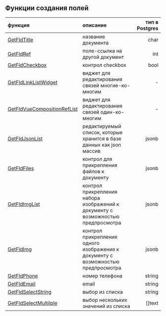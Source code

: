 ## Функции создания полей

|  функция      | описание    |  тип в Postgres   |
| :------------- | :---------- | -----------: |
| [GetFldTitle](/flds/getFldTitle.md)  | название документа   | char    |
| [GetFldRef](/flds/getFldRef.md)   | поле-ссылка на другой документ | int  |
| [GetFldCheckbox](/flds/getFldCheckbox.md) | контрол checkbox | bool |
| [GetFldLinkListWidget](/flds/getFldLinkListWidget.md)   | виджет для редактирования связей многие-ко-многим | -  |
| [GetFldVueCompositionRefList](/flds/getFldVueCompositionRefList.md)   | виджет для редактирования связей один-ко-многим | -  |
| [GetFldJsonList](/flds/getFldJsonList.md)   | редактируемый список, которые хранится в базе данных как json массив | jsonb  |
| [GetFldFiles](/flds/getFldFiles.md) | контрол для прикрепления файлов к документу | jsonb |
| [GetFldImgList](/flds/getFldImgList.md) | контрол прикрепления набора изображений к документу с возможностью предпросмотра | jsonb |
| [GetFldImg](/flds/getFldImg.md) | контрол прикрепления одного изображения к документу с возможностью предпросмотра | jsonb |
| [GetFldPhone](/flds/getFldPhone.md) | номер телефона | string |
| [GetFldEmail](/flds/getFldEmail.md) | email | string |
| [GetFldSelectString](/flds/getFldSelectString.md) | выбор из списка | string |
| [GetFldSelectMultilple](/flds/getFldSelectMultilple.md) | выбор нескольких значений из списка | []text |
